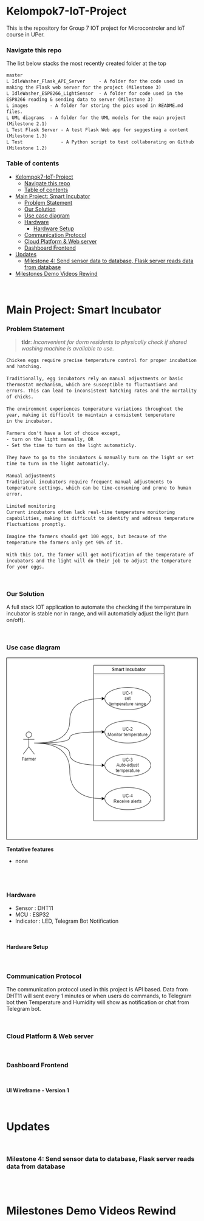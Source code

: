 # Kelompok7-IoT-Project

This is the repository for Group 7 IOT project for Microcontroler and IoT course in UPer.

### Navigate this repo

The list below stacks the most recently created folder at the top

```
master
L IdleWasher_Flask_API_Server     - A folder for the code used in making the Flask web server for the project (Milestone 3)
L IdleWasher_ESP8266_LightSensor  - A folder for code used in the ESP8266 reading & sending data to server (Milestone 3)
L images        - A folder for storing the pics used in README.md files.
L UML diagrams  - A folder for the UML models for the main project (Milestone 2.1)
L Test Flask Server - A test Flask Web app for suggesting a content (Milestone 1.3)
L Test              - A Python script to test collaborating on Github (Milestone 1.2)
```

### Table of contents

- [Kelompok7-IoT-Project](#kelompok7-iot-project)
    - [Navigate this repo](#navigate-this-repo)
    - [Table of contents](#table-of-contents)
- [Main Project: Smart Incubator ](#main-project-smart-incubator-)
    - [Problem Statement ](#problem-statement-)
    - [Our Solution ](#our-solution-)
    - [Use case diagram ](#use-case-diagram-)
    - [Hardware ](#hardware-)
      - [Hardware Setup ](#hardware-setup-)
    - [Communication Protocol ](#communication-protocol-)
    - [Cloud Platform \& Web server ](#cloud-platform--web-server-)
    - [Dashboard Frontend ](#dashboard-frontend-)
- [Updates ](#updates-)
    - [Milestone 4: Send sensor data to database, Flask server reads data from database ](#milestone-4-send-sensor-data-to-database-flask-server-reads-data-from-database-)
- [Milestones Demo Videos Rewind ](#milestones-demo-videos-rewind-)

<br/>

# Main Project: Smart Incubator <a name="project"></a>

### Problem Statement <a name="prob"></a>

> **tldr**: _Inconvenient for dorm residents to physically check if shared washing machine is available to use._

```
Chicken eggs require precise temperature control for proper incubation and hatching.

Traditionally, egg incubators rely on manual adjustments or basic thermostat mechanism, which are susceptible to fluctuations and errors. This can lead to inconsistent hatching rates and the mortality of chicks.

The environment experiences temperature variations throughout the year, making it difficult to maintain a consistent temperature in the incubator.

Farmers don't have a lot of choice except,
- turn on the light manually, OR
- Set the time to turn on the light automaticly.

They have to go to the incubators & manually turn on the light or set time to turn on the light automaticly.

Manual adjustments
Traditional incubators require frequent manual adjustments to temperature settings, which can be time-consuming and prone to human error.

Limited monitoring
Current incubators often lack real-time temperature monitoring capabilities, making it difficult to identify and address temperature fluctuations promptly.

Imagine the farmers should get 100 eggs, but because of the temperature the farmers only get 90% of it.

With this IoT, the farmer will get notification of the temperature of incubators and the light will do their job to adjust the temperature for your eggs.
```

<br/>

### Our Solution <a name="sol"></a>

A full stack IOT application to automate the checking if the temperature in incubator is stable nor in range, and will automaticly adjust the light (turn on/off).

<br/>

### Use case diagram <a name="uc"></a>

![Use case diagram](https://github.com/Aryasharii/Kelompok7-IoT-Project/blob/master/UML%20Diagram/Use%20Case%20Diagram_IoTProject.png)

**Tentative features**

- none
<br/>

<!-- ### System Architecture <a name="sysarc"></a>
![Overview of the tech stack](https://github.com/Rekanice/swe-G2-iot-project/blob/e0d91b83c3a7868e55449eced2450638003cc4a4/images/system_arch_pic.png) -->

<br/>

### Hardware <a name="hw"></a>

<!-- ```
- Sensor : RGB light sensor module
- MCU    : NodeMCUv1 ESP8266
``` -->
<!-- ![Light Module sensor from Cytron](https://github.com/Rekanice/swe-G2-iot-project/blob/f124691cfb8c146144e130dbb8553d363e562a06/images/light_sensor_module.jpg)
![NodeMCU ESP8266](https://github.com/Rekanice/swe-G2-iot-project/blob/e8a1b532913f9c267a11f2c236fd56e05f51c070/images/nodemcu_ESP8266.jpg) -->
- Sensor    : DHT11
- MCU       : ESP32
- Indicator : LED, Telegram Bot Notification
<br/>

#### Hardware Setup <a name="hwsetup"></a>

<!-- ![Device setup](https://github.com/Rekanice/swe-G2-iot-project/blob/d76a08e94ea6444962755b7ac9bf270c3a8d7b9a/images/device_setup.jpg) -->

<br/>

### Communication Protocol <a name="comm"></a>

The communication protocol used in this project is API based. Data from DHT11 will sent every 1 minutes or when users do commands, to Telegram bot then Temperature and Humidity will show as notification or chat from Telegram bot. 

<br/>

### Cloud Platform & Web server <a name="cloud"></a>

<!-- ```
Backend framework      : Flask
Cloud hosting platform : Heroku
```
Check out our Flask toy app [here](https://tell-me-something-flask-app.herokuapp.com/)

Check out our Django toy app [here](https://this-is-django-1.herokuapp.com/)

Here is a [video](https://youtu.be/oEzaFD8RCEE) of deploying the Flask/Deploy app in Heroku.

This is the accompanying article on [Deploying the Flask / Django app in Heroku](https://github.com/Rekanice/swe-G2-iot-project/blob/f4e41c6ab807bea9e7c15f0c16e89c8eff10dd4d/Deploying-on-Heroku.md). -->

<br/>

### Dashboard Frontend <a name="ui"></a>

<!-- ```
Web    : Basic HTML-CSS-JS
Mobile : MIT Inventor
```

Here is a [demo video](https://www.youtube.com/watch?v=bYe--Yvlxbc) of the mobile app prototype made in MIT App Inventor. -->

<br/>

**UI Wireframe - Version 1**

<!-- [Figma Design of the UI](https://www.figma.com/file/upOI1YDz3MclTJADYTzi7z/Figma-UI?node-id=0%3A1)


![page1](https://github.com/Rekanice/swe-G2-iot-project/blob/c0d8e5974da57e7b26fbca8b5b33419303bdb059/images/figma_v1_page1.png)
![page2](https://github.com/Rekanice/swe-G2-iot-project/blob/c0d8e5974da57e7b26fbca8b5b33419303bdb059/images/figma_v1_page2.png)
![page3](https://github.com/Rekanice/swe-G2-iot-project/blob/c0d8e5974da57e7b26fbca8b5b33419303bdb059/images/figma_v1_page3.png)
![page4](https://github.com/Rekanice/swe-G2-iot-project/blob/c0d8e5974da57e7b26fbca8b5b33419303bdb059/images/figma_v1_page4.png)
![page5](https://github.com/Rekanice/swe-G2-iot-project/blob/c0d8e5974da57e7b26fbca8b5b33419303bdb059/images/figma_v1_page5.png) -->

<br/>

# Updates <a name="updates"></a>

<!-- ### Milestone 3: Send sensor data directly to Flask server <a name="mi3"></a>

The ESP8266 sends the light sensor data to the Flask web server hosted on Heroku via HTTP POST requests. The Flask web app dynamically updates the status of the washing machine display box, with a ~5s delay (this is negligible in real use case) without the user needing to refresh the page.

[Heroku web app](https://idle-washer.herokuapp.com/)

[Demo video for milestone 3](https://youtu.be/WuiT0wlSRcE)

![Sensor setup](https://github.com/Rekanice/swe-G2-iot-project/blob/bbef47352ffa9df50c8eafda36a5559154607df4/images/ldr.jpg)

![Flask web server UI](https://github.com/Rekanice/swe-G2-iot-project/blob/bbef47352ffa9df50c8eafda36a5559154607df4/images/flaskwebhtml.png) -->

<br/>

### Milestone 4: Send sensor data to database, Flask server reads data from database <a name="mi4"></a>

<!-- The ESP8266 sends the light sensor data to the Flask web server hosted on Heroku via HTTP POST requests. The Flask server has a dedicated url to accept & parse the POST request & store the data into the connected PostgreSQL database. The Flask web app dynamically updates the UI by querying necessary data from the database, and processing them in the application to be delivered in the UI templates.

[Demo video for Milestone 4](https://youtu.be/-4hxKUfy3Ok)

Database tables design:
1. Washing_Machine : contains all the attributes about the washing machines.
![Washing Machine table](https://github.com/Rekanice/swe-G2-iot-project/blob/b5c75e600e6379d77504918cd4bc5cbfa9e4ab16/images/db_table_washing_machines.jpg)

2. Sensor_Log: records the detected light data from a given washing machine (identified by its wm_id), every 5 minutes. The two tables are linked by the wm_id column.


![Sensor log table](https://github.com/Rekanice/swe-G2-iot-project/blob/b5c75e600e6379d77504918cd4bc5cbfa9e4ab16/images/db_table_sensor_log.jpg)

![Flask web server UI](https://github.com/Rekanice/swe-G2-iot-project/blob/b5c75e600e6379d77504918cd4bc5cbfa9e4ab16/images/flask_webpage_with_static_heatmap.jpg) -->

<br/>

<!-- ### Milestone 5: Dashboard UI improvements <a name="mi5"></a>

From the feedback on the dashboard in milestone 4, these changes were made:
- more washing machine indicators
- a more recent timeline plot (hence, we went with the last hour readings in 5 minute intervals)
- a more dashboard box-style layout

All the data required by the dashboard to display are served via APIs in the Flask app.py. The necessary data are queried from the PostgreSQL database and processed before passing to the frontend.


The repository for cloning and reproducing our milestone 5 Flask app is transferred to a new repository ([link here](https://github.com/Rekanice/Check-WM-Dashboard)).


[Youtube Demo for Milestone 5](https://youtu.be/qwATc6cMqR8)

![How the new dashboard looks like](https://github.com/Rekanice/swe-G2-iot-project/blob/fe0e162c5e2c1b701822b52d4fc0dace6c6adb8d/new_dashboard.png) -->

<br/>

# Milestones Demo Videos Rewind <a name="rewind"></a>

<!-- 1. Milestone 1 [Part 1](https://youtu.be/BIsVwdGV0DI) [Part 2](https://youtu.be/cB8r0cHiGOs) [Part 3](https://youtu.be/qsbzFyFUOwY)
2. Milestone 2 [Heroku Deployment](https://youtu.be/oEzaFD8RCEE) [UI Prototype](https://www.youtube.com/watch?v=bYe--Yvlxbc)
3. [Milestone 3 video](https://youtu.be/WuiT0wlSRcE)
4. [Milestone 4 video](https://youtu.be/-4hxKUfy3Ok)
5. [Milestone 5 video](https://youtu.be/qwATc6cMqR8) -->
